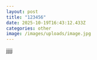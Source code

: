 ```yaml
---
layout: post
title: "123456"
date: 2025-10-19T16:43:12.433Z
categories: other
image: /images/uploads/image.jpg
---
```

j﻿jjjj